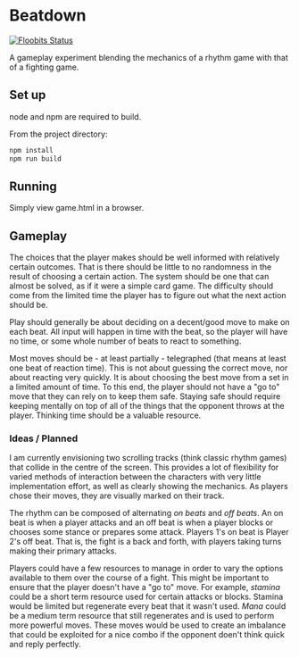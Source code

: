 Beatdown
========

[![Floobits Status](https://floobits.com/BudgieInWA/beatdown.svg)](https://floobits.com/BudgieInWA/beatdown/redirect)

A gameplay experiment blending the mechanics of a rhythm game with that of a fighting game.

Set up
------

node and npm are required to build.

From the project directory:

```sh
npm install
npm run build
```

Running
-------

Simply view game.html in a browser.


Gameplay
--------

The choices that the player makes should be well informed with relatively certain outcomes. That is
there should be little to no randomness in the result of choosing a certain action. The system
should be one that can almost be solved, as if it were a simple card game. The difficulty
should come from the limited time the player has to figure out what the next action should be.

Play should generally be about deciding on a decent/good move to make on each beat. All input will
happen in time with the beat, so the player will have no time, or some whole number of beats to
react to something. 

Most moves should be - at least partially - telegraphed (that means at least one beat of reaction
time). This is not about guessing the correct move, nor about reacting very quickly. It is about
choosing the best move from a set in a limited amount of time. To this end, the player should not
have a "go to" move that they can rely on to keep them safe. Staying safe should require keeping
mentally on top of all of the things that the opponent throws at the player. Thinking time should be
a valuable resource.

### Ideas / Planned 

I am currently envisioning two scrolling tracks (think classic rhythm games) that collide in the
centre of the screen. This provides a lot of flexibility for varied methods of interaction between
the characters with very little implementation effort, as well as clearly showing the mechanics. As
players chose their moves, they are visually marked on their track.

The rhythm can be composed of alternating *on beats* and *off beats*. An on beat is when a player
attacks and an off beat is when a player blocks or chooses some stance or prepares some attack.
Players 1's on beat is Player 2's off beat. That is, the fight is a back and forth, with players
taking turns making their primary attacks. 

Players could have a few resources to manage in order to vary the options available to them over the
course of a fight. This might be important to ensure that the player doesn't have a "go to" move.
For example, *stamina* could be a short term resource used for certain attacks or blocks. Stamina
would be limited but regenerate every beat that it wasn't used. *Mana* could be a medium term
resource that still regenerates and is used to perform more powerful moves. These moves would be
used to create an imbalance that could be exploited for a nice combo if the opponent doen't think
quick and reply perfectly.
